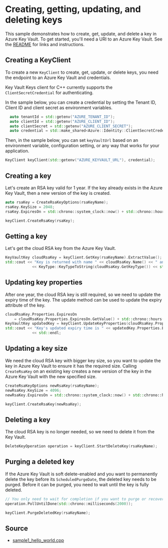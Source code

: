 # Creating, getting, updating, and deleting keys

This sample demonstrates how to create, get, update, and delete a key in Azure Key Vault.
To get started, you'll need a URI to an Azure Key Vault. See the [README](https://github.com/Azure/azure-sdk-for-cpp/blob/main/sdk/keyvault/azure-security-keyvault-keys/README.md) for links and instructions.

## Creating a KeyClient

To create a new `KeyClient` to create, get, update, or delete keys, you need the endpoint to an Azure Key Vault and credentials.

Key Vault Keys client for C++ currently supports the `ClientSecretCredential` for authenticating.

In the sample below, you can create a credential by setting the Tenant ID, Client ID and client secret as environment variables.

```cpp Snippet:KeysSample1CreateCredential
  auto tenantId = std::getenv("AZURE_TENANT_ID");
  auto clientId = std::getenv("AZURE_CLIENT_ID");
  auto clientSecret = std::getenv("AZURE_CLIENT_SECRET");
  auto credential = std::make_shared<Azure::Identity::ClientSecretCredential>(tenantId, clientId, clientSecret);
```

Then, in the sample below, you can set `keyVaultUrl` based on an environment variable, configuration setting, or any way that works for your application.

```cpp Snippet:KeysSample1KeyClient
KeyClient keyClient(std::getenv("AZURE_KEYVAULT_URL"), credential);
```

## Creating a key

Let's create an RSA key valid for 1 year.
If the key already exists in the Azure Key Vault, then a new version of the key is created.

```cpp Snippet:KeysSample1CreateKey
auto rsaKey = CreateRsaKeyOptions(rsaKeyName);
rsaKey.KeySize = 2048;
rsaKey.ExpiresOn = std::chrono::system_clock::now() + std::chrono::hours(24 * 365);

keyClient.CreateRsaKey(rsaKey);
```

## Getting a key

Let's get the cloud RSA key from the Azure Key Vault.

```cpp Snippet:KeysSample1GetKey
KeyVaultKey cloudRsaKey = keyClient.GetKey(rsaKeyName).ExtractValue();
std::cout << "Key is returned with name " << cloudRsaKey.Name() << " and type "
            << KeyType::KeyTypeToString(cloudRsaKey.GetKeyType()) << std::endl;

```

## Updating key properties

After one year, the cloud RSA key is still required, so we need to update the expiry time of the key.
The update method can be used to update the expiry attribute of the key.

```cpp Snippet:KeysSample1UpdateKeyProperties
cloudRsaKey.Properties.ExpiresOn
    = cloudRsaKey.Properties.ExpiresOn.GetValue() + std::chrono::hours(24 * 365);
KeyVaultKey updatedKey = keyClient.UpdateKeyProperties(cloudRsaKey.Properties).ExtractValue();
std::cout << "Key's updated expiry time is " << updatedKey.Properties.ExpiresOn->ToString()
            << std::endl;
```

## Updating a key size

We need the cloud RSA key with bigger key size, so you want to update the key in Azure Key Vault to ensure it has the required size.
Calling `CreateRsaKey` on an existing key creates a new version of the key in the Azure Key Vault with the new specified size.

```cpp Snippet:KeysSample1UpdateKey
CreateRsaKeyOptions newRsaKey(rsaKeyName);
newRsaKey.KeySize = 4096;
newRsaKey.ExpiresOn = std::chrono::system_clock::now() + std::chrono::hours(24 * 365);

keyClient.CreateRsaKey(newRsaKey);
```

## Deleting a key

The cloud RSA key is no longer needed, so we need to delete it from the Key Vault.

```cpp Snippet:KeysSample1DeleteKey
DeleteKeyOperation operation = keyClient.StartDeleteKey(rsaKeyName);
```

## Purging a deleted key

If the Azure Key Vault is soft delete-enabled and you want to permanently delete the key before its `ScheduledPurgeDate`,
the deleted key needs to be purged. Before it can be purged, you need to wait until the key is fully deleted.

```cpp Snippet:KeysSample1PurgeKey
// You only need to wait for completion if you want to purge or recover the key.
operation.PollUntilDone(std::chrono::milliseconds(2000));

keyClient.PurgeDeletedKey(rsaKeyName);
```

## Source

- [sample1_hello_world.cpp](https://github.com/Azure/azure-sdk-for-cpp/blob/main/sdk/keyvault/azure-security-keyvault-keys/test/samples/sample1-hello-world/sample1_hello_world.cpp)

[defaultazurecredential]: https://github.com/Azure/azure-sdk-for-cpp/blob/main/sdk/identity/azure-identity/README.md
